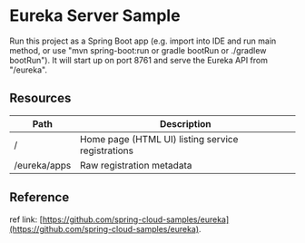 # Eureka Server Sample

Run this project as a Spring Boot app (e.g. import into IDE and run
main method, or use "mvn spring-boot:run or gradle bootRun or ./gradlew bootRun"). It will start up on port
8761 and serve the Eureka API from "/eureka".

## Resources

| Path             | Description  |
|------------------|--------------|
| /                | Home page (HTML UI) listing service registrations          |
| /eureka/apps     | Raw registration metadata |

## Reference

ref link: [https://github.com/spring-cloud-samples/eureka](https://github.com/spring-cloud-samples/eureka).
